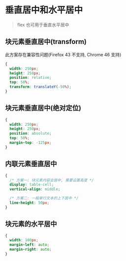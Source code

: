 # 垂直居中和水平居中

> flex 也可用于垂直水平居中

## 块元素垂直居中(transform)

此方案存在兼容性问题(Firefox 43 不支持, Chrome 46 支持)

```css
{
  width: 250px;
  height: 250px;
  position: relative;
  top: 50%;
  transform: translateY(-50%);
}
```

## 块元素垂直居中(绝对定位)

```css
{
  width: 250px;
  height: 250px;
  position: absolute;
  top: 50%;
  margin-top: -125px;
}
```

## 内联元素垂直居中

```css
{
  /* 方案一: 块元素内容会居中, 需要设置高度 */
  display: table-cell;
  vertical-align: middle;

  /* 方案二: 一般单行文本的上下居中 */
  line-height: 50px;
}
```

## 块元素的水平居中

```css
{
  width: 100px;
  margin-left: auto;
  margin-right: auto;
}
```
